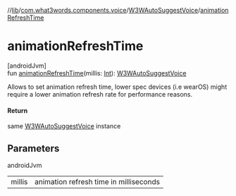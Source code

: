 //[lib](../../../index.md)/[com.what3words.components.voice](../index.md)/[W3WAutoSuggestVoice](index.md)/[animationRefreshTime](animation-refresh-time.md)

# animationRefreshTime

[androidJvm]\
fun [animationRefreshTime](animation-refresh-time.md)(millis: [Int](https://kotlinlang.org/api/latest/jvm/stdlib/kotlin/-int/index.html)): [W3WAutoSuggestVoice](index.md)

Allows to set animation refresh time, lower spec devices (i.e wearOS) might require a lower animation refresh rate for performance reasons.

#### Return

same [W3WAutoSuggestVoice](index.md) instance

## Parameters

androidJvm

| | |
|---|---|
| millis | animation refresh time in milliseconds |

